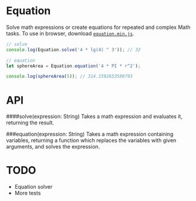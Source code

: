 Equation
========
Solve math expressions or create equations for repeated and complex Math tasks.
To use in browser, download [`equation.min.js`](https://raw.githubusercontent.com/mdibaiee/Equation.js/master/equation.min.js).

```javascript
// solve
console.log(Equation.solve('4 * lg(4) ^ 3')); // 32

// equation
let sphereArea = Equation.equation('4 * PI * r^2');

console.log(sphereArea(5)); // 314.1592653589793
```

API
===
####solve(expression: String)
Takes a math expression and evaluates it, returning the result.

###equation(expression: String)
Takes a math expression containing variables, returning a function which
replaces the variables with given arguments, and solves the expression.

TODO
====
* Equation solver
* More tests
